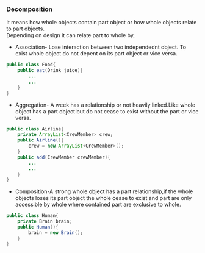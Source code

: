 
### Decomposition


It means how whole objects contain part object or how whole objects relate to part objects.<br>
Depending on design it can relate part to whole by,
- Association- Lose interaction between two independednt object. To exist whole object do not depent on its part object or vice versa.
```java
public class Food{
	public eat(Drink juice){
		...
		...
	}
}
```
- Aggregation- A week has a relationship or not heavily linked.Like whole object has a part object but do not cease to exist without the part or vice versa.
```java
public class Airline{
	private ArrayList<CrewMember> crew;
	public Airline(){
		crew = new ArrayList<CrewMember>();
	}
	public add(CrewMember crewMember){
		...
		...
	}
}
```
- Composition-A strong whole object has a part relationship,if the whole objects loses its part object the whole cease to exist and part are only accessible by whole where contained part are exclusive to whole.
```java
public class Human{
	private Brain brain;
	public Human(){
		brain = new Brain();
	}
}
```
	

